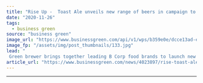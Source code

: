 ```yaml
---
title: "Rise Up -  Toast Ale unveils new range of beers in campaign to transform food system"
date: "2020-11-26"
tags: 
  - business green
source: "business green"
image_url: "https://www.businessgreen.com/api/v1/wps/b359e0e/dcce13ad-eabd-46c3-b1de-b269182af7f8/1/Toast-185x114.jpg"
image_fp: "/assets/img/post_thumbnails/133.jpg"
lead: "
 Green brewer brings together leading B Corp food brands to launch new campaign to raise awareness of sector's huge environmental impacts ..."
article_url: "https://www.businessgreen.com/news/4023897/rise-toast-ale-unveils-range-beers-campaign-transform-food"
---
```


---
